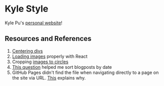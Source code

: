 # Kyle Style

Kyle Pu's [personal website](https://kyle-pu.github.io/)!

## Resources and References

1) [Centering divs](https://blog.hubspot.com/website/center-div-css)
2) [Loading images](https://stackoverflow.com/questions/34582405/react-wont-load-local-images) properly with React
3) Cropping [images to circles](https://medium.com/@biancapower/how-to-make-a-rectangle-image-a-circle-in-css-2f392bc9abd3)
4) [This question](https://stackoverflow.com/questions/11499268/sort-two-arrays-the-same-way) helped me sort blogposts by date
5) GitHub Pages didn't find the file when navigating directly to a page on the site via URL. [This](https://stackoverflow.com/questions/70542137/error-404-when-using-github-when-i-reload-the-page) explains why.
